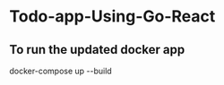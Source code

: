 # Todo-app-Using-Go-React

<!-- package database

import (
    "database/sql"
    "fmt"
    "time"
    _ "github.com/go-sql-driver/mysql"
)

var DB *sql.DB

func Connect() {
    dsn := "Abhay:Abhay@123@tcp(mysql:3306)/Todo_app"
    var db *sql.DB
    var err error

    for i := 0; i < 10; i++ {
        db, err = sql.Open("mysql", dsn)
        if err == nil {
            err = db.Ping()
            if err == nil {
                break
            }
        }
        fmt.Println("Error connecting to the database. Retrying in 5 seconds...")
        time.Sleep(5 * time.Second)
    }

    if err != nil {
        fmt.Println("Error connecting to the database:", err)
        return
    }

    DB = db
    fmt.Println("Connected to the database successfully")
} -->


## To run the updated docker app
docker-compose up --build